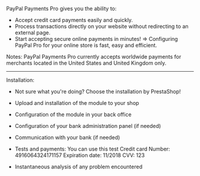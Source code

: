 PayPal Payments Pro gives you the ability to:

- Accept credit card payments easily and quickly.
- Process transactions directly on your website without redirecting to an external page.
- Start accepting secure online payments in minutes! => Configuring PayPal Pro for your online store is fast, easy and efficient.

Notes: PayPal Payments Pro currently accepts worldwide payments for merchants located in the United States and United Kingdom only.

--------------------------------------------------------------------

Installation:

- Not sure what you're doing? Choose the installation by PrestaShop!
- Upload and installation of the module to your shop
- Configuration of the module in your back office
- Configuration of your bank administration panel (if needed)
- Communication with your bank (if needed)
- Tests and payments:
  	You can use this test Credit card
	Number:  4916064324171157
	Expiration date: 11/2018
	CVV: 123

- Instantaneous analysis of any problem encountered